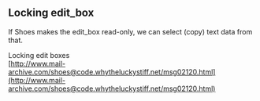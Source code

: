 Locking edit_box
----------------

If Shoes makes the edit_box read-only, we can select (copy) text data from that. <br>

Locking edit boxes <br>
[http://www.mail-archive.com/shoes@code.whytheluckystiff.net/msg02120.html](http://www.mail-archive.com/shoes@code.whytheluckystiff.net/msg02120.html)
